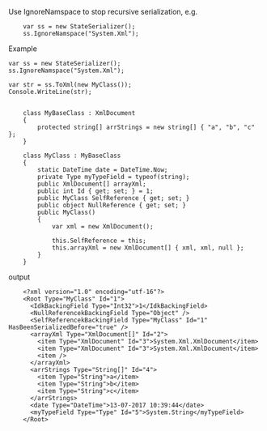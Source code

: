 Use IgnoreNamspace to stop recursive serialization, e.g.

        var ss = new StateSerializer();
        ss.IgnoreNamspace("System.Xml");
        
Example

    var ss = new StateSerializer();
    ss.IgnoreNamspace("System.Xml");

    var str = ss.ToXml(new MyClass());
    Console.WriteLine(str);


        class MyBaseClass : XmlDocument
        {
            protected string[] arrStrings = new string[] { "a", "b", "c" };
        }

        class MyClass : MyBaseClass
        {
            static DateTime date = DateTime.Now;
            private Type myTypeField = typeof(string);
            public XmlDocument[] arrayXml;
            public int Id { get; set; } = 1;
            public MyClass SelfReference { get; set; }
            public object NullReference { get; set; }
            public MyClass()
            {
                var xml = new XmlDocument();

                this.SelfReference = this;
                this.arrayXml = new XmlDocument[] { xml, xml, null };
            }
        }

output

        <?xml version="1.0" encoding="utf-16"?>
        <Root Type="MyClass" Id="1">
          <IdkBackingField Type="Int32">1</IdkBackingField>
          <NullReferencekBackingField Type="Object" />
          <SelfReferencekBackingField Type="MyClass" Id="1" HasBeenSerializedBefore="true" />
          <arrayXml Type="XmlDocument[]" Id="2">
            <item Type="XmlDocument" Id="3">System.Xml.XmlDocument</item>
            <item Type="XmlDocument" Id="3">System.Xml.XmlDocument</item>
            <item />
          </arrayXml>
          <arrStrings Type="String[]" Id="4">
            <item Type="String">a</item>
            <item Type="String">b</item>
            <item Type="String">c</item>
          </arrStrings>
          <date Type="DateTime">13-07-2017 10:39:44</date>
          <myTypeField Type="Type" Id="5">System.String</myTypeField>
        </Root>

